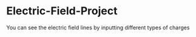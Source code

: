 # Electric-Field-Project
You can see the electric field lines by inputting different types of charges 
